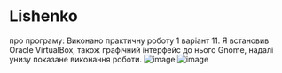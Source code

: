 # Lishenko
про програму:
Виконано практичну роботу 1 варіант 11. 
Я встановив Oracle VirtualBox, також графічний інтерфейс до нього Gnome, надалі унизу показане виконання роботи.
![image](https://github.com/user-attachments/assets/e3fdfc80-dca2-4589-9e5c-deb9fbf51c55)
![image](https://github.com/user-attachments/assets/b6ac9893-2d0f-421e-8697-52e9e311b17c)


